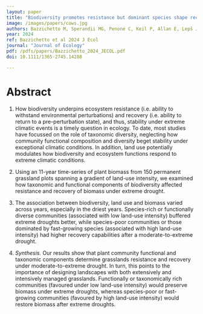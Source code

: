```yaml
---
layout: paper
title: "Biodiversity promotes resistance but dominant species shape recovery of grasslands under extreme drought"
image: /images/papers/cows.jpg
authors: Bazzichetto M, Sperandii MG, Penone C, Keil P, Allan E, Lepš J, Prati D, Fischer M, Bolliger R, Gossner MM, de Bello F
year: 2024
ref: Bazzichetto et al 2024 J Ecol
journal: "Journal of Ecology"
pdf: /pdfs/papers/Bazzichetto_2024_JECOL.pdf
doi: 10.1111/1365-2745.14288

---
```


# Abstract

1. How biodiversity underpins ecosystem resistance (i.e. ability to withstand environmental perturbations) and recovery (i.e. ability to return to a pre-perturbation state), and thus, stability under extreme climatic events is a timely question in ecology. To date, most studies have focussed on the role of taxonomic diversity, neglecting how community functional composition and diversity beget stability under exceptional climatic conditions. In addition, land use potentially modulates how biodiversity and ecosystem functions respond to extreme climatic conditions.

2. Using an 11-year time-series of plant biomass from 150 permanent grassland plots spanning a gradient of land-use intensity, we examined how taxonomic and functional components of biodiversity affected resistance and recovery of biomass under extreme drought.

3. The association between biodiversity, land use and biomass varied across years, especially in the driest years. Species-rich or functionally diverse communities (associated with low land-use intensity) buffered extreme droughts better, while species-poor communities or those dominated by fast-growing species (associated with high land-use intensity) had higher recovery capabilities after a moderate-to-extreme drought.

4. *Synthesis.* Our results show that plant community functional and taxonomic components determine grasslands resistance and recovery under moderate-to-extreme drought. In turn, this points to the importance of designing landscapes with both extensively and intensively managed grasslands. Functionally or taxonomically rich communities (favoured under low land-use intensity) would preserve biomass under extreme droughts, whereas species-poor or fast-growing communities (favoured by high land-use intensity) would restore biomass after extreme droughts.

